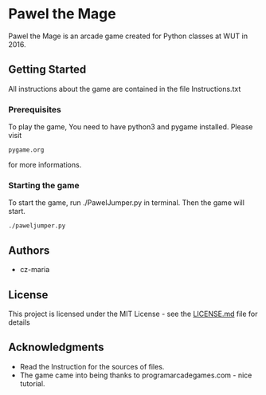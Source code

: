 # Pawel the Mage

Pawel the Mage is an arcade game created for Python classes at WUT in 2016.

## Getting Started

All instructions about the game are contained in the file Instructions.txt

### Prerequisites

To play the game, You need to have python3 and pygame installed. Please visit

```
pygame.org
```
for more informations.

### Starting the game

To start the game, run ./PawelJumper.py in terminal. Then the game will start.

```
./paweljumper.py
```

## Authors

* cz-maria

## License

This project is licensed under the MIT License - see the [LICENSE.md](LICENSE.md) file for details

## Acknowledgments

* Read the Instruction for the sources of files.
* The game came into being thanks to programarcadegames.com - nice tutorial.

